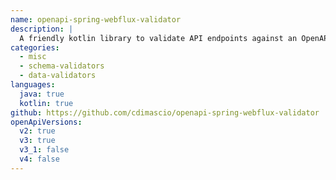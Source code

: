 ```yaml
---
name: openapi-spring-webflux-validator
description: |
  A friendly kotlin library to validate API endpoints against an OpenAPI description document.
categories:
  - misc
  - schema-validators
  - data-validators
languages:
  java: true
  kotlin: true
github: https://github.com/cdimascio/openapi-spring-webflux-validator
openApiVersions:
  v2: true
  v3: true
  v3_1: false
  v4: false
---
```

